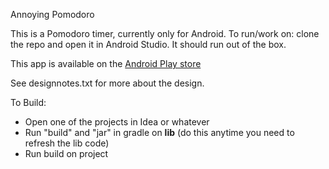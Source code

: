 Annoying Pomodoro

This is a Pomodoro timer, currently only for Android.  To run/work on: clone the repo and open it in Android Studio.  It should run out of the box.

This app is available on the [Android Play store](https://play.google.com/store/apps/details?id=com.github.rs17.annoyingpomodoro)

See designnotes.txt for more about the design.

To Build: 

- Open one of the projects in Idea or whatever
- Run "build" and "jar" in gradle on **lib** (do this anytime you need to refresh the lib code)
- Run build on project